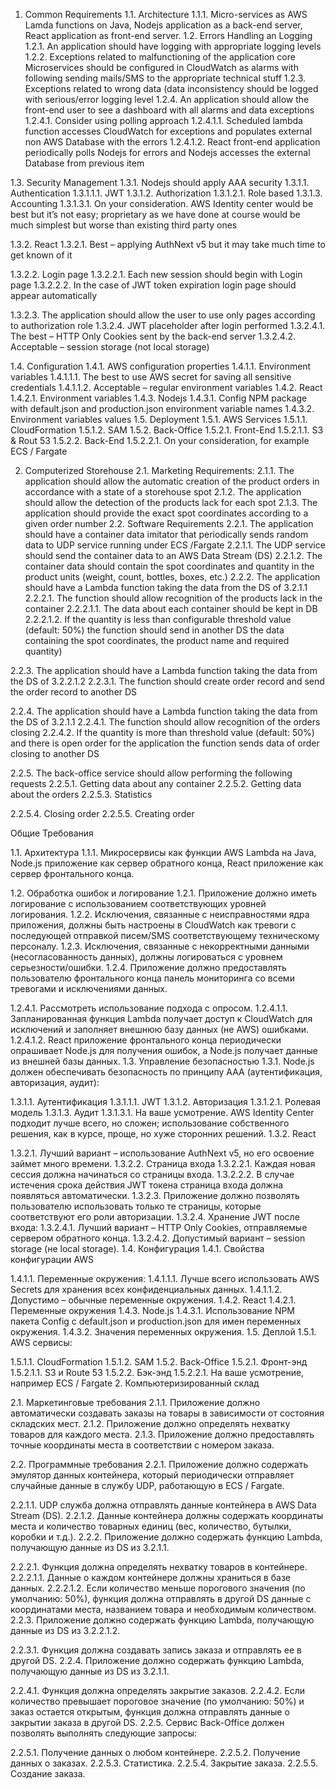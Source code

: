 1. Common Requirements
1.1. Architecture
1.1.1. Micro-services as AWS Lamda functions on Java, Nodejs application as a
back-end server, React application as front-end server.
1.2. Errors Handling an Logging
1.2.1. An application should have logging with appropriate logging levels
1.2.2. Exceptions related to malfunctioning of the application core
Microservices should be configured in CloudWatch as alarms with following
sending mails/SMS to the appropriate technical stuff
1.2.3. Exceptions related to wrong data (data inconsistency should be logged
with serious/error logging level
1.2.4. An application should allow the front-end user to see a dashboard with
all alarms and data exceptions
1.2.4.1. Consider using polling approach
1.2.4.1.1. Scheduled lambda function accesses CloudWatch for
exceptions and populates external non AWS Database with the
errors
1.2.4.1.2. React front-end application periodically polls Nodejs for
errors and Nodejs accesses the external Database from previous
item

1.3. Security Management
1.3.1. Nodejs should apply AAA security
1.3.1.1. Authentication
1.3.1.1.1. JWT
1.3.1.2. Authorization
1.3.1.2.1. Role based
1.3.1.3. Accounting
1.3.1.3.1. On your consideration. AWS Identity center would be best
but it’s not easy; proprietary as we have done at course would be
much simplest but worse than existing third party ones

1.3.2. React
1.3.2.1. Best – applying AuthNext v5 but it may take much time to get
known of it

1.3.2.2. Login page
1.3.2.2.1. Each new session should begin with Login page
1.3.2.2.2. In the case of JWT token expiration login page should
appear automatically

1.3.2.3. The application should allow the user to use only pages according
to authorization role
1.3.2.4. JWT placeholder after login performed
1.3.2.4.1. The best – HTTP Only Cookies sent by the back-end server
1.3.2.4.2. Acceptable – session storage (not local storage)

1.4. Configuration
1.4.1. AWS configuration properties
1.4.1.1. Environment variables
1.4.1.1.1. The best to use AWS secret for saving all sensitive
credentials
1.4.1.1.2. Acceptable – regular environment variables
1.4.2. React
1.4.2.1. Environment variables
1.4.3. Nodejs
1.4.3.1. Config NPM package with default.json and production.json
environment variable names
1.4.3.2. Environment variables values
1.5. Deployment
1.5.1. AWS Services
1.5.1.1. CloudFormation
1.5.1.2. SAM
1.5.2. Back-Office
1.5.2.1. Front-End
1.5.2.1.1. S3 &amp; Rout 53
1.5.2.2. Back-End
1.5.2.2.1. On your consideration, for example ECS /
Fargate


2. Computerized Storehouse
2.1. Marketing Requirements:
2.1.1. The application should allow the automatic creation of the product
orders in accordance with a state of a storehouse spot
2.1.2. The application should allow the detection of the products lack for each
spot
2.1.3. The application should provide the exact spot coordinates according to a
given order number
2.2. Software Requirements
2.2.1. The application should have a container data imitator that periodically
sends random data to UDP service running under ECS /Fargate
2.2.1.1. The UDP service should send the container data to an AWS Data
Stream (DS)
2.2.1.2. The container data should contain the spot coordinates and
quantity in the product units (weight, count, bottles, boxes, etc.)
2.2.2. The application should have a Lambda function taking the data from the
DS of 3.2.1.1
2.2.2.1. The function should allow recognition of the products lack in the
container
2.2.2.1.1. The data about each container should be kept in DB
2.2.2.1.2. If the quantity is less than configurable threshold value
(default: 50%) the function should send in another DS the data
containing the spot coordinates, the product name and required
quantity)

2.2.3. The application should have a Lambda function taking the data from the
DS of 3.2.2.1.2
2.2.3.1. The function should create order record and send the order
record to another DS

2.2.4. The application should have a Lambda function taking the data from the
DS of 3.2.1.1
2.2.4.1. The function should allow recognition of the orders closing
2.2.4.2. If the quantity is more than threshold value (default: 50%) and
there is open order for the application the function sends data of
order closing to another DS

2.2.5. The back-office service should allow performing the following requests
2.2.5.1. Getting data about any container
2.2.5.2. Getting data about the orders
2.2.5.3. Statistics

2.2.5.4. Closing order
2.2.5.5. Creating order




Общие Требования

1.1. Архитектура
1.1.1. Микросервисы как функции AWS Lambda на Java, Node.js приложение как сервер обратного конца, React приложение как сервер фронтального конца.

1.2. Обработка ошибок и логирование
1.2.1. Приложение должно иметь логирование с использованием соответствующих уровней логирования.
1.2.2. Исключения, связанные с неисправностями ядра приложения, должны быть настроены в CloudWatch как тревоги с последующей отправкой писем/SMS соответствующему техническому персоналу.
1.2.3. Исключения, связанные с некорректными данными (несогласованность данных), должны логироваться с уровнем серьезности/ошибки.
1.2.4. Приложение должно предоставлять пользователю фронтального конца панель мониторинга со всеми тревогами и исключениями данных.

1.2.4.1. Рассмотреть использование подхода с опросом.
1.2.4.1.1. Запланированная функция Lambda получает доступ к CloudWatch для исключений и заполняет внешнюю базу данных (не AWS) ошибками.
1.2.4.1.2. React приложение фронтального конца периодически опрашивает Node.js для получения ошибок, а Node.js получает данные из внешней базы данных.
1.3. Управление безопасностью
1.3.1. Node.js должен обеспечивать безопасность по принципу AAA (аутентификация, авторизация, аудит):

1.3.1.1. Аутентификация
1.3.1.1.1. JWT
1.3.1.2. Авторизация
1.3.1.2.1. Ролевая модель
1.3.1.3. Аудит
1.3.1.3.1. На ваше усмотрение. AWS Identity Center подходит лучше всего, но сложен; использование собственного решения, как в курсе, проще, но хуже сторонних решений.
1.3.2. React

1.3.2.1. Лучший вариант – использование AuthNext v5, но его освоение займет много времени.
1.3.2.2. Страница входа
1.3.2.2.1. Каждая новая сессия должна начинаться со страницы входа.
1.3.2.2.2. В случае истечения срока действия JWT токена страница входа должна появляться автоматически.
1.3.2.3. Приложение должно позволять пользователю использовать только те страницы, которые соответствуют его роли авторизации.
1.3.2.4. Хранение JWT после входа:
1.3.2.4.1. Лучший вариант – HTTP Only Cookies, отправляемые сервером обратного конца.
1.3.2.4.2. Допустимый вариант – session storage (не local storage).
1.4. Конфигурация
1.4.1. Свойства конфигурации AWS

1.4.1.1. Переменные окружения:
1.4.1.1.1. Лучше всего использовать AWS Secrets для хранения всех конфиденциальных данных.
1.4.1.1.2. Допустимо – обычные переменные окружения.
1.4.2. React
1.4.2.1. Переменные окружения
1.4.3. Node.js
1.4.3.1. Использование NPM пакета Config с default.json и production.json для имен переменных окружения.
1.4.3.2. Значения переменных окружения.
1.5. Деплой
1.5.1. AWS сервисы:

1.5.1.1. CloudFormation
1.5.1.2. SAM
1.5.2. Back-Office
1.5.2.1. Фронт-энд
1.5.2.1.1. S3 и Route 53
1.5.2.2. Бэк-энд
1.5.2.2.1. На ваше усмотрение, например ECS / Fargate
2. Компьютеризированный склад

2.1. Маркетинговые требования
2.1.1. Приложение должно автоматически создавать заказы на товары в зависимости от состояния складских мест.
2.1.2. Приложение должно определять нехватку товаров для каждого места.
2.1.3. Приложение должно предоставлять точные координаты места в соответствии с номером заказа.

2.2. Программные требования
2.2.1. Приложение должно содержать эмулятор данных контейнера, который периодически отправляет случайные данные в службу UDP, работающую в ECS / Fargate.

2.2.1.1. UDP служба должна отправлять данные контейнера в AWS Data Stream (DS).
2.2.1.2. Данные контейнера должны содержать координаты места и количество товарных единиц (вес, количество, бутылки, коробки и т.д.).
2.2.2. Приложение должно содержать функцию Lambda, получающую данные из DS из 3.2.1.1.

2.2.2.1. Функция должна определять нехватку товаров в контейнере.
2.2.2.1.1. Данные о каждом контейнере должны храниться в базе данных.
2.2.2.1.2. Если количество меньше порогового значения (по умолчанию: 50%), функция должна отправлять в другой DS данные с координатами места, названием товара и необходимым количеством.
2.2.3. Приложение должно содержать функцию Lambda, получающую данные из DS из 3.2.2.1.2.

2.2.3.1. Функция должна создавать запись заказа и отправлять ее в другой DS.
2.2.4. Приложение должно содержать функцию Lambda, получающую данные из DS из 3.2.1.1.

2.2.4.1. Функция должна определять закрытие заказов.
2.2.4.2. Если количество превышает пороговое значение (по умолчанию: 50%) и заказ остается открытым, функция должна отправлять данные о закрытии заказа в другой DS.
2.2.5. Сервис Back-Office должен позволять выполнять следующие запросы:

2.2.5.1. Получение данных о любом контейнере.
2.2.5.2. Получение данных о заказах.
2.2.5.3. Статистика.
2.2.5.4. Закрытие заказа.
2.2.5.5. Создание заказа.